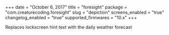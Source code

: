 +++
date = "October 6, 2017"
title = "foresight"
package = "com.creaturecoding.foresight"
slug = "depiction"
screens_enabled = "true"
changelog_enabled = "true"
supported_firmwares = "10.x"
+++

Replaces lockscreen hint text with the daily weather forecast